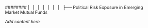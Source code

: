 ######## |   |   |   |   |   |   |   ├── Political Risk Exposure in Emerging Market Mutual Funds

*Add content here*